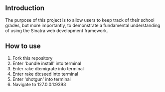 ## Introduction
The purpose of this project is to allow users to keep track of their school grades, but more importantly, to demonstrate a fundamental understanding of using the Sinatra web development framework. 

## How to use
1. Fork this repository
2. Enter 'bundle install' into terminal
3. Enter rake db:migrate into terminal
4. Enter rake db:seed into terminal
5. Enter 'shotgun' into terminal
6. Navigate to 127.0.0.1:9393
